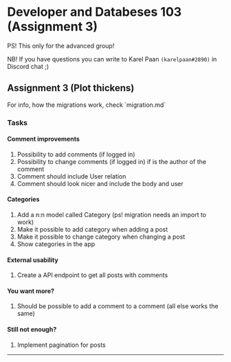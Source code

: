 <h1>Developer and Databeses 103 (Assignment 3)</h1>
<div>PS! This only for the advanced group!</div>

NB! If you have questions you can write to Karel Paan <code>(karelpaan#2890)</code> in Discord chat ;)

<h2>Assignment 3 (Plot thickens)</h2>

For info, how the migrations work, check ´migration.md´

<h3>Tasks</h3>

<h4>Comment improvements</h4>
<ol>
    <li>Possibility to add comments (if logged in)</li>
    <li>Possibility to change comments (if logged in) if is the author of the comment</li>
    <li>Comment should include User relation</li>
    <li>Comment should look nicer and include the body and user</li>
</ol>

<h4>Categories</h4>
<ol>
    <li>Add a n:n model called Category (ps! migration needs an import to work)</li>
    <li>Make it possible to add category when adding a post</li>
    <li>Make it possible to change category when changing a post</li>
    <li>Show categories in the app</li>
</ol>

<h4>External usability</h4>
<ol>
    <li>Create a API endpoint to get all posts with comments</li>
</ol>

<h4>You want more?</h4>
<ol>
    <li>Should be possible to add a comment to a comment (all else works the same)</li>
</ol>

<h4>Still not enough?</h4>
<ol>
    <li>Implement pagination for posts</li>
</ol>
<hr>